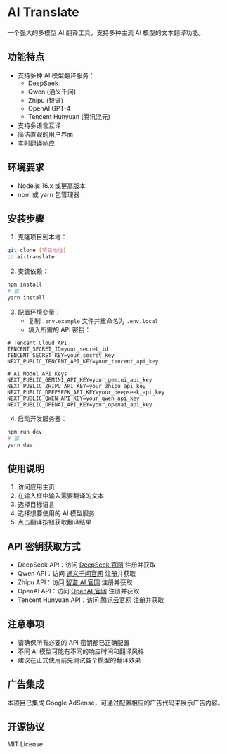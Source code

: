 # AI Translate

一个强大的多模型 AI 翻译工具，支持多种主流 AI 模型的文本翻译功能。

## 功能特点

- 支持多种 AI 模型翻译服务：
  - DeepSeek
  - Qwen (通义千问)
  - Zhipu (智谱)
  - OpenAI GPT-4
  - Tencent Hunyuan (腾讯混元)
- 支持多语言互译
- 简洁直观的用户界面
- 实时翻译响应

## 环境要求

- Node.js 16.x 或更高版本
- npm 或 yarn 包管理器

## 安装步骤

1. 克隆项目到本地：
```bash
git clone [项目地址]
cd ai-translate
```

2. 安装依赖：
```bash
npm install
# 或
yarn install
```

3. 配置环境变量：
   - 复制 `.env.example` 文件并重命名为 `.env.local`
   - 填入所需的 API 密钥：

```env
# Tencent Cloud API
TENCENT_SECRET_ID=your_secret_id
TENCENT_SECRET_KEY=your_secret_key
NEXT_PUBLIC_TENCENT_API_KEY=your_tencent_api_key

# AI Model API Keys
NEXT_PUBLIC_GEMINI_API_KEY=your_gemini_api_key
NEXT_PUBLIC_ZHIPU_API_KEY=your_zhipu_api_key
NEXT_PUBLIC_DEEPSEEK_API_KEY=your_deepseek_api_key
NEXT_PUBLIC_QWEN_API_KEY=your_qwen_api_key
NEXT_PUBLIC_OPENAI_API_KEY=your_openai_api_key
```

4. 启动开发服务器：
```bash
npm run dev
# 或
yarn dev
```

## 使用说明

1. 访问应用主页
2. 在输入框中输入需要翻译的文本
3. 选择目标语言
4. 选择想要使用的 AI 模型服务
5. 点击翻译按钮获取翻译结果

## API 密钥获取方式

- DeepSeek API：访问 [DeepSeek 官网](https://platform.deepseek.com/) 注册并获取
- Qwen API：访问 [通义千问官网](https://dashscope.aliyun.com/) 注册并获取
- Zhipu API：访问 [智谱 AI 官网](https://open.bigmodel.cn/) 注册并获取
- OpenAI API：访问 [OpenAI 官网](https://platform.openai.com/) 注册并获取
- Tencent Hunyuan API：访问 [腾讯云官网](https://cloud.tencent.com/) 注册并获取

## 注意事项

- 请确保所有必要的 API 密钥都已正确配置
- 不同 AI 模型可能有不同的响应时间和翻译风格
- 建议在正式使用前先测试各个模型的翻译效果

## 广告集成

本项目已集成 Google AdSense，可通过配置相应的广告代码来展示广告内容。

## 开源协议

MIT License 